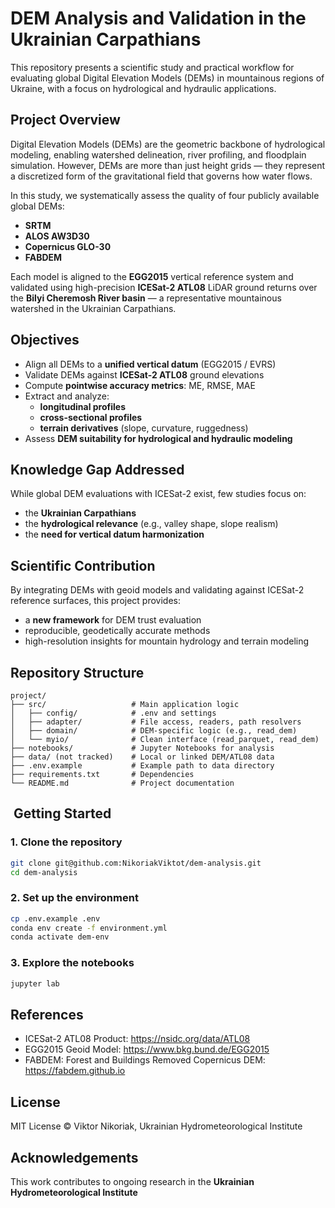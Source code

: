# DEM Analysis and Validation in the Ukrainian Carpathians

This repository presents a scientific study and practical workflow for evaluating global Digital Elevation Models (DEMs) in mountainous regions of Ukraine, with a focus on hydrological and hydraulic applications.

## Project Overview

Digital Elevation Models (DEMs) are the geometric backbone of hydrological modeling, enabling watershed delineation, river profiling, and floodplain simulation. However, DEMs are more than just height grids — they represent a discretized form of the gravitational field that governs how water flows.

In this study, we systematically assess the quality of four publicly available global DEMs:

- **SRTM**  
- **ALOS AW3D30**  
- **Copernicus GLO-30**  
- **FABDEM**

Each model is aligned to the **EGG2015** vertical reference system and validated using high-precision **ICESat-2 ATL08** LiDAR ground returns over the **Bilyi Cheremosh River basin** — a representative mountainous watershed in the Ukrainian Carpathians.

## Objectives

- Align all DEMs to a **unified vertical datum** (EGG2015 / EVRS)
- Validate DEMs against **ICESat-2 ATL08** ground elevations
- Compute **pointwise accuracy metrics**: ME, RMSE, MAE
- Extract and analyze:
  - **longitudinal profiles**
  - **cross-sectional profiles**
  - **terrain derivatives** (slope, curvature, ruggedness)
- Assess **DEM suitability for hydrological and hydraulic modeling**

## Knowledge Gap Addressed

While global DEM evaluations with ICESat-2 exist, few studies focus on:
- the **Ukrainian Carpathians**
- the **hydrological relevance** (e.g., valley shape, slope realism)
- the **need for vertical datum harmonization**

## Scientific Contribution

By integrating DEMs with geoid models and validating against ICESat-2 reference surfaces, this project provides:
- a **new framework** for DEM trust evaluation
- reproducible, geodetically accurate methods
- high-resolution insights for mountain hydrology and terrain modeling

## Repository Structure

```
project/
├── src/                   # Main application logic
│   ├── config/            # .env and settings
│   ├── adapter/           # File access, readers, path resolvers
│   ├── domain/            # DEM-specific logic (e.g., read_dem)
│   └── myio/              # Clean interface (read_parquet, read_dem)
├── notebooks/             # Jupyter Notebooks for analysis
├── data/ (not tracked)    # Local or linked DEM/ATL08 data
├── .env.example           # Example path to data directory
├── requirements.txt       # Dependencies
└── README.md              # Project documentation
```

## ️ Getting Started

### 1. Clone the repository

```bash
git clone git@github.com:NikoriakViktot/dem-analysis.git
cd dem-analysis
```

### 2. Set up the environment

```bash
cp .env.example .env
conda env create -f environment.yml
conda activate dem-env
```

### 3. Explore the notebooks

```bash
jupyter lab
```

##  References

- ICESat-2 ATL08 Product: https://nsidc.org/data/ATL08
- EGG2015 Geoid Model: https://www.bkg.bund.de/EGG2015
- FABDEM: Forest and Buildings Removed Copernicus DEM: https://fabdem.github.io

##  License

MIT License © Viktor Nikoriak, Ukrainian Hydrometeorological Institute

##  Acknowledgements

This work contributes to ongoing research in the **Ukrainian Hydrometeorological Institute**
